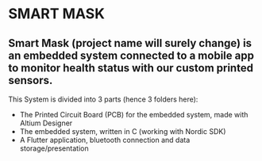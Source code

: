 # SMART MASK

Smart Mask (project name will surely change) is an embedded system connected to a mobile app to monitor health status with our custom printed sensors.
---
This System is divided into 3 parts (hence 3 folders here):
- The Printed Circuit Board (PCB) for the embedded system, made with Altium Designer
- The embedded system, written in C (working with Nordic SDK)
- A Flutter application, bluetooth connection and data storage/presentation